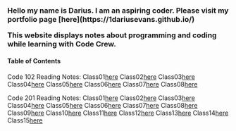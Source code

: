 <h3> Hello my name is Darius. I am an aspiring coder. Please visit my portfolio page [here](https://1dariusevans.github.io/)

This website displays notes about programming and coding while learning with Code Crew. 

#### Table of Contents 
Code 102 Reading Notes: 
    Class01[here](https://github.com/1dariusevans/Reading-Notes/tree/main/102/Class01)
    Class02[here](https://github.com/1dariusevans/Reading-Notes/tree/main/102/Class02)
    Class03[here](https://github.com/1dariusevans/Reading-Notes/tree/main/102/Class03)
    Class04[here](https://github.com/1dariusevans/Reading-Notes/tree/main/102/Class04)
    Class05[here](https://github.com/1dariusevans/Reading-Notes/tree/main/102/Class05)
    Class06[here](https://github.com/1dariusevans/Reading-Notes/tree/main/102/Class06)
    Class07[here](https://github.com/1dariusevans/Reading-Notes/tree/main/102/Class07)
    Class08[here](https://github.com/1dariusevans/Reading-Notes/tree/main/102/Class08)

Code 201 Reading Notes:
    Class01[here](https://github.com/1dariusevans/Reading-Notes/tree/main/201/Class01)
    Class02[here](https://github.com/1dariusevans/Reading-Notes/tree/main/201/Class02)
    Class03[here](https://github.com/1dariusevans/Reading-Notes/tree/main/201/Class03)
    Class04[here](https://github.com/1dariusevans/Reading-Notes/tree/main/201/Class04)
    Class05[here](https://github.com/1dariusevans/Reading-Notes/tree/main/201/Class05)
    Class06[here](https://github.com/1dariusevans/Reading-Notes/tree/main/201/Class06)
    Class07[here](https://github.com/1dariusevans/Reading-Notes/tree/main/201/Class07)
    Class08[here](https://github.com/1dariusevans/Reading-Notes/tree/main/201/Class08)
    Class09[here](https://github.com/1dariusevans/Reading-Notes/tree/main/201/Class09)
    Class10[here](https://github.com/1dariusevans/Reading-Notes/tree/main/201/Class10)
    Class11[here](https://github.com/1dariusevans/Reading-Notes/tree/main/201/Class11)
    Class12[here](https://github.com/1dariusevans/Reading-Notes/tree/main/201/Class12)
    Class13[here](https://github.com/1dariusevans/Reading-Notes/tree/main/201/Class13)
    Class14[here](https://github.com/1dariusevans/Reading-Notes/tree/main/201/Class14)
    Class15[here](https://github.com/1dariusevans/Reading-Notes/tree/main/201/Class15)